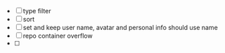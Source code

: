 * [ ] type filter
* [ ] sort
* [ ] set and keep user name, avatar and personal info should use name
* [ ] repo container overflow
* [ ]
